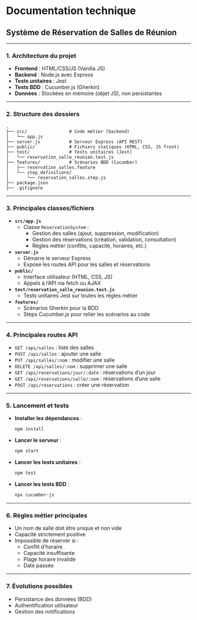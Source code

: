 # Documentation technique

## Système de Réservation de Salles de Réunion

---

### 1. Architecture du projet

- **Frontend** : HTML/CSS/JS (Vanilla JS)
- **Backend** : Node.js avec Express
- **Tests unitaires** : Jest
- **Tests BDD** : Cucumber.js (Gherkin)
- **Données** : Stockées en mémoire (objet JS), non persistantes

---

### 2. Structure des dossiers

```
.
├── src/                # Code métier (backend)
│   └── app.js
├── server.js           # Serveur Express (API REST)
├── public/             # Fichiers statiques (HTML, CSS, JS front)
├── test/               # Tests unitaires (Jest)
│   └── reservation_salle_reunion.test.js
├── features/           # Scénarios BDD (Cucumber)
│   ├── reservation_salles.feature
│   └── step_definitions/
│       └── reservation_salles.step.js
├── package.json
├── .gitignore
```

---

### 3. Principales classes/fichiers

- **`src/app.js`**
  - Classe `ReservationSystem` :
    - Gestion des salles (ajout, suppression, modification)
    - Gestion des réservations (création, validation, consultation)
    - Règles métier (conflits, capacité, horaires, etc.)
- **`server.js`**
  - Démarre le serveur Express
  - Expose les routes API pour les salles et réservations
- **`public/`**
  - Interface utilisateur (HTML, CSS, JS)
  - Appels à l’API via fetch ou AJAX
- **`test/reservation_salle_reunion.test.js`**
  - Tests unitaires Jest sur toutes les règles métier
- **`features/`**
  - Scénarios Gherkin pour la BDD
  - Steps Cucumber.js pour relier les scénarios au code

---

### 4. Principales routes API

- `GET /api/salles` : liste des salles
- `POST /api/salles` : ajouter une salle
- `PUT /api/salles/:nom` : modifier une salle
- `DELETE /api/salles/:nom` : supprimer une salle
- `GET /api/reservations/jour/:date` : réservations d’un jour
- `GET /api/reservations/salle/:nom` : réservations d’une salle
- `POST /api/reservations` : créer une réservation

---

### 5. Lancement et tests

- **Installer les dépendances** :
  ```sh
  npm install
  ```
- **Lancer le serveur** :
  ```sh
  npm start
  ```
- **Lancer les tests unitaires** :
  ```sh
  npm test
  ```
- **Lancer les tests BDD** :
  ```sh
  npx cucumber-js
  ```

---

### 6. Règles métier principales

- Un nom de salle doit être unique et non vide
- Capacité strictement positive
- Impossible de réserver si :
  - Conflit d’horaire
  - Capacité insuffisante
  - Plage horaire invalide
  - Date passée

---

### 7. Évolutions possibles

- Persistance des données (BDD)
- Authentification utilisateur
- Gestion des notifications
